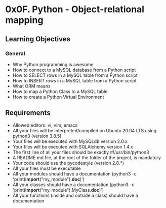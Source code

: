 # 0x0F. Python - Object-relational mapping

## Learning Objectives
### General
- Why Python programming is awesome
- How to connect to a MySQL database from a Python script
- How to SELECT rows in a MySQL table from a Python script
- How to INSERT rows in a MySQL table from a Python script
- What ORM means
- How to map a Python Class to a MySQL table
- How to create a Python Virtual Environment

## Requirements
- Allowed editors: vi, vim, emacs
- All your files will be interpreted/compiled on Ubuntu 20.04 LTS using python3 (version 3.8.5)
- Your files will be executed with MySQLdb version 2.0.x
- Your files will be executed with SQLAlchemy version 1.4.x
- The first line of all your files should be exactly #!/usr/bin/python3
- A README.md file, at the root of the folder of the project, is mandatory
- Your code should use the pycodestyle (version 2.8.*)
- All your files must be executable
- All your modules should have a documentation (python3 -c 'print(__import__("my_module").__doc__)')
- All your classes should have a documentation (python3 -c 'print(__import__("my_module").MyClass.__doc__)')
- All your functions (inside and outside a class) should have a documentation
